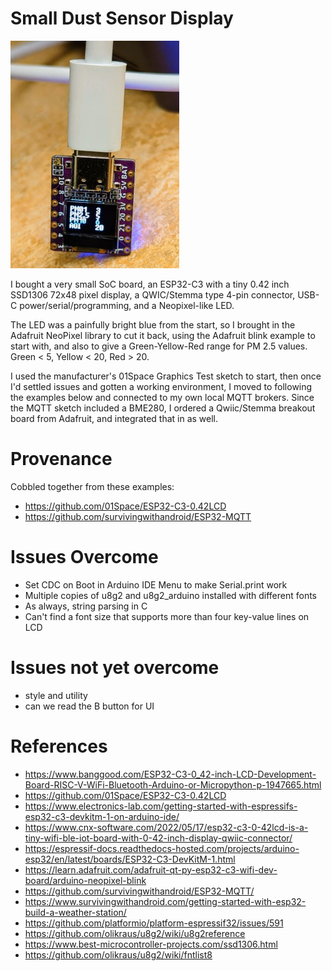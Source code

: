 # Small Dust Sensor Display

![](docs/dust.jpg)

I bought a very small SoC board, an ESP32-C3 with a tiny 0.42 inch SSD1306 72x48 pixel display, a
QWIC/Stemma type 4-pin connector, USB-C power/serial/programming, and
a Neopixel-like LED.

The LED was a painfully bright blue from the start, so I brought in the
Adafruit NeoPixel library to cut it back, using the Adafruit blink
example to start with, and also to give a Green-Yellow-Red range for PM 2.5 values. Green < 5, Yellow < 20, Red > 20. 

I used the manufacturer's 01Space Graphics Test sketch to start, then once I'd settled issues and gotten a working environment, I moved to following the examples below and connected to my own local MQTT brokers. Since the MQTT sketch included a BME280, I ordered a Qwiic/Stemma breakout board from Adafruit, and integrated that in as well.

# Provenance
Cobbled together from these examples:
- https://github.com/01Space/ESP32-C3-0.42LCD
- https://github.com/survivingwithandroid/ESP32-MQTT

# Issues Overcome
- Set CDC on Boot in Arduino IDE Menu to make Serial.print work
- Multiple copies of u8g2 and u8g2_arduino installed with different fonts
- As always, string parsing in C
- Can't find a font size that supports more than four key-value lines on LCD

# Issues not yet overcome
- style and utility
- can we read the B button for UI

# References
- https://www.banggood.com/ESP32-C3-0_42-inch-LCD-Development-Board-RISC-V-WiFi-Bluetooth-Arduino-or-Micropython-p-1947665.html
- https://github.com/01Space/ESP32-C3-0.42LCD
- https://www.electronics-lab.com/getting-started-with-espressifs-esp32-c3-devkitm-1-on-arduino-ide/
- https://www.cnx-software.com/2022/05/17/esp32-c3-0-42lcd-is-a-tiny-wifi-ble-iot-board-with-0-42-inch-display-qwiic-connector/
- https://espressif-docs.readthedocs-hosted.com/projects/arduino-esp32/en/latest/boards/ESP32-C3-DevKitM-1.html
- https://learn.adafruit.com/adafruit-qt-py-esp32-c3-wifi-dev-board/arduino-neopixel-blink
- https://github.com/survivingwithandroid/ESP32-MQTT/
- https://www.survivingwithandroid.com/getting-started-with-esp32-build-a-weather-station/
- https://github.com/platformio/platform-espressif32/issues/591 
- https://github.com/olikraus/u8g2/wiki/u8g2reference
- https://www.best-microcontroller-projects.com/ssd1306.html
- https://github.com/olikraus/u8g2/wiki/fntlist8
